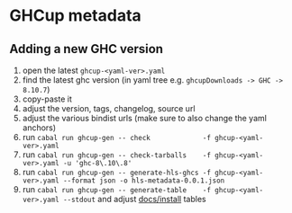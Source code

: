# GHCup metadata

## Adding a new GHC version

1. open the latest `ghcup-<yaml-ver>.yaml`
2. find the latest ghc version (in yaml tree e.g. `ghcupDownloads -> GHC -> 8.10.7`)
3. copy-paste it
4. adjust the version, tags, changelog, source url
5. adjust the various bindist urls (make sure to also change the yaml anchors)
6. run `cabal run ghcup-gen -- check             -f ghcup-<yaml-ver>.yaml`
7. run `cabal run ghcup-gen -- check-tarballs    -f ghcup-<yaml-ver>.yaml -u 'ghc-8\.10\.8'`
8. run `cabal run ghcup-gen -- generate-hls-ghcs -f ghcup-<yaml-ver>.yaml --format json -o hls-metadata-0.0.1.json`
9. run `cabal run ghcup-gen -- generate-table    -f ghcup-<yaml-ver>.yaml --stdout` and adjust [docs/install](https://gitlab.haskell.org/haskell/ghcup-hs/-/blob/master/docs/install.md) tables
